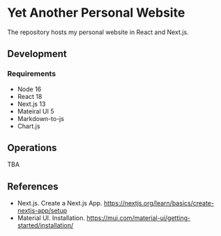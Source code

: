 # Yet Another Personal Website

The repository hosts my personal website in React and Next.js.

## Development

### Requirements

* Node 16
* React 18
* Next.js 13
* Mateiral UI 5
* Markdown-to-js
* Chart.js

## Operations

TBA

## References

* Next.js. Create a Next.js App. <https://nextjs.org/learn/basics/create-nextjs-app/setup>
* Material UI. Installation. <https://mui.com/material-ui/getting-started/installation/>
